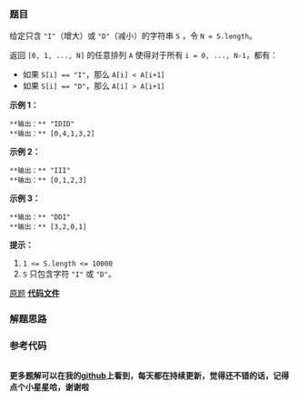 ### 题目
给定只含 `"I"`（增大）或 `"D"`（减小）的字符串 `S` ，令 `N = S.length`。

返回 `[0, 1, ..., N]` 的任意排列 `A` 使得对于所有 `i = 0, ..., N-1`，都有：

  * 如果 `S[i] == "I"`，那么 `A[i] < A[i+1]`
  * 如果 `S[i] == "D"`，那么 `A[i] > A[i+1]`



**示例 1：**

    
    
    **输出：** "IDID"
    **输出：** [0,4,1,3,2]
    

**示例 2：**

    
    
    **输出：** "III"
    **输出：** [0,1,2,3]
    

**示例 3：**

    
    
    **输出：** "DDI"
    **输出：** [3,2,0,1]



**提示：**

  1. `1 <= S.length <= 10000`
  2. `S` 只包含字符 `"I"` 或 `"D"`。

[原题](https://leetcode-cn.com/problems/di-string-match/)    **[代码文件]()**


### 解题思路




### 参考代码

```go


```




**更多题解可以在我的[github](https://github.com/LZH139/leetcode_Go)上看到，每天都在持续更新，觉得还不错的话，记得点个小星星哈，谢谢啦**
